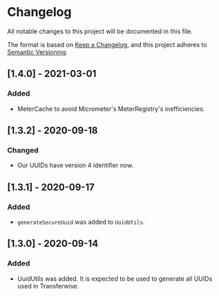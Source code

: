 # Changelog
All notable changes to this project will be documented in this file.

The format is based on [Keep a Changelog](https://keepachangelog.com/en/1.0.0/),
and this project adheres to [Semantic Versioning](https://semver.org/spec/v2.0.0.html).

## [1.4.0] - 2021-03-01
### Added
* MeterCache to avoid Micrometer's MeterRegistry's inefficiencies.

## [1.3.2] - 2020-09-18
### Changed
* Our UUIDs have version 4 identifier now.

## [1.3.1] - 2020-09-17
### Added
* `generateSecureUuid` was added to `UuidUtils`.

## [1.3.0] - 2020-09-14
### Added
* UuidUtils was added. It is expected to be used to generate all UUIDs used in Transferwise.
